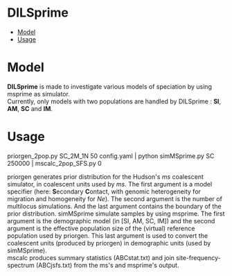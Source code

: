 DILSprime  
=================
   * [Model](#model)
   * [Usage](#usage)

# Model  
**DILSprime** is made to investigate various models of speciation by using msprime as simulator.  
Currently, only models with two populations are handled by DILSprime : **SI**, **AM**, **SC** and **IM**.  

# Usage  
priorgen_2pop.py SC_2M_1N 50 config.yaml | python simMSprime.py SC 250000 | mscalc_2pop_SFS.py 0  
  
priorgen generates prior distribution for the Hudson's *ms* coalescent simulator, in coalescent units used by *ms*. The first argument is a model specifier (here: **S**econdary **C**ontact, with genomic heterogeneity for migration and homogeneity for *Ne*). The second argument is the number of multilocus simulations. And the last argument contains the boundary of the prior distribution. 
simMSprime simulate samples by using msprime. The first argument is the demographic model (in [SI, AM, SC, IM]) and the second argument is the effective population size of the (virtual) reference population used by priorgen. This last argument is used to convert the coalescent units (produced by priorgen) in demographic units (used by simMSprime).  
mscalc produces summary statistics (ABCstat.txt) and join site-frequency-spectrum (ABCjsfs.txt) from the ms's and msprime's output.  


